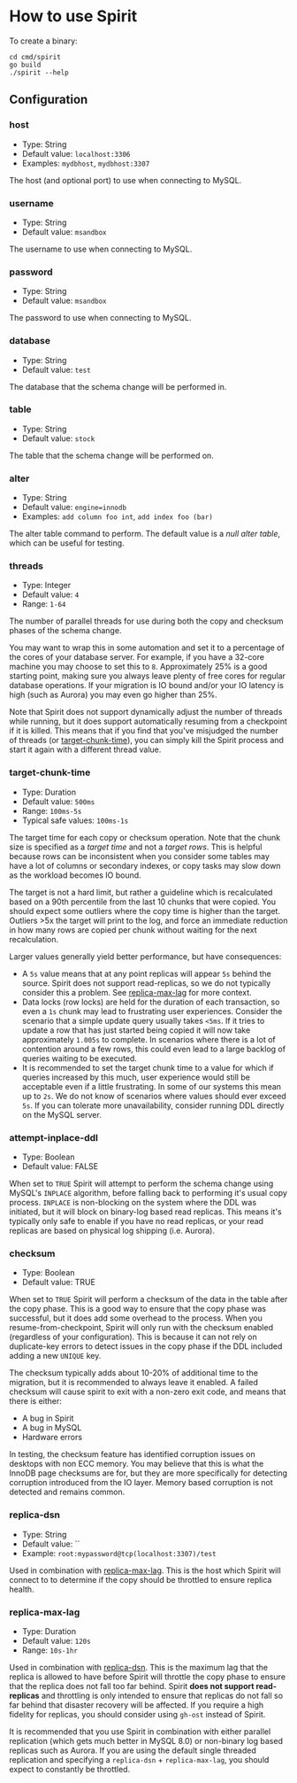 # How to use Spirit

To create a binary:

```
cd cmd/spirit
go build
./spirit --help
```

## Configuration

### host

- Type: String
- Default value: `localhost:3306`
- Examples: `mydbhost`, `mydbhost:3307`

The host (and optional port) to use when connecting to MySQL.

### username

- Type: String
- Default value: `msandbox`

The username to use when connecting to MySQL.

### password

- Type: String
- Default value: `msandbox`

The password to use when connecting to MySQL.

### database

- Type: String
- Default value: `test`

The database that the schema change will be performed in.

### table

- Type: String
- Default value: `stock`

The table that the schema change will be performed on.

### alter

- Type: String
- Default value: `engine=innodb`
- Examples: `add column foo int`, `add index foo (bar)`

The alter table command to perform. The default value is a _null alter table_, which can be useful for testing.

### threads

- Type: Integer
- Default value: `4`
- Range: `1-64`

The number of parallel threads for use during both the copy and checksum phases of the schema change.

You may want to wrap this in some automation and set it to a percentage of the cores of your database server. For example, if you have a 32-core machine you may choose to set this to `8`. Approximately 25% is a good starting point, making sure you always leave plenty of free cores for regular database operations. If your migration is IO bound and/or your IO latency is high (such as Aurora) you may even go higher than 25%.

Note that Spirit does not support dynamically adjust the number of threads while running, but it does support automatically resuming from a checkpoint if it is killed. This means that if you find that you've misjudged the number of threads (or [target-chunk-time](#target-chunk-time)), you can simply kill the Spirit process and start it again with a different thread value.

### target-chunk-time

- Type: Duration
- Default value: `500ms`
- Range: `100ms-5s`
- Typical safe values: `100ms-1s`

The target time for each copy or checksum operation. Note that the chunk size is specified as a _target time_ and not a _target rows_. This is helpful because rows can be inconsistent when you consider some tables may have a lot of columns or secondary indexes, or copy tasks may slow down as the workload becomes IO bound.

The target is not a hard limit, but rather a guideline which is recalculated based on a 90th percentile from the last 10 chunks that were copied. You should expect some outliers where the copy time is higher than the target. Outliers >5x the target will print to the log, and force an immediate reduction in how many rows are copied per chunk without waiting for the next recalculation.

Larger values generally yield better performance, but have consequences:
- A `5s` value means that at any point replicas will appear `5s` behind the source. Spirit does not support read-replicas, so we do not typically consider this a problem. See [replica-max-lag](#replica-max-lag) for more context.
- Data locks (row locks) are held for the duration of each transaction, so even a `1s` chunk may lead to frustrating user experiences. Consider the scenario that a simple update query usually takes `<5ms`. If it tries to update a row that has just started being copied it will now take approximately `1.005s` to complete. In scenarios where there is a lot of contention around a few rows, this could even lead to a large backlog of queries waiting to be executed.
- It is recommended to set the target chunk time to a value for which if queries increased by this much, user experience would still be acceptable even if a little frustrating. In some of our systems this mean up to `2s`. We do not know of scenarios where values should ever exceed `5s`. If you can tolerate more unavailability, consider running DDL directly on the MySQL server.

### attempt-inplace-ddl

- Type: Boolean
- Default value: FALSE

When set to `TRUE` Spirit will attempt to perform the schema change using MySQL's `INPLACE` algorithm, before falling back to performing it's usual copy process. `INPLACE` is non-blocking on the system where the DDL was initiated, but it will block on binary-log based read replicas. This means it's typically only safe to enable if you have no read replicas, or your read replicas are based on physical log shipping (i.e. Aurora).

### checksum

- Type: Boolean
- Default value: TRUE

When set to `TRUE` Spirit will perform a checksum of the data in the table after the copy phase. This is a good way to ensure that the copy phase was successful, but it does add some overhead to the process. When you resume-from-checkpoint, Spirit will only run with the checksum enabled (regardless of your configuration). This is because it can not rely on duplicate-key errors to detect issues in the copy phase if the DDL included adding a new `UNIQUE` key.

The checksum typically adds about 10-20% of additional time to the migration, but it is recommended to always leave it enabled. A failed checksum will cause spirit to exit with a non-zero exit code, and means that there is either:
- A bug in Spirit
- A bug in MySQL
- Hardware errors

In testing, the checksum feature has identified corruption issues on desktops with non ECC memory. You may believe that this is what the InnoDB page checksums are for, but they are more specifically for detecting corruption introduced from the IO layer. Memory based corruption is not detected and remains common.

### replica-dsn

- Type: String
- Default value: ``
- Example: `root:mypassword@tcp(localhost:3307)/test`

Used in combination with [replica-max-lag](#replica-max-lag). This is the host which Spirit will connect to to determine if the copy should be throttled to ensure replica health.

### replica-max-lag

- Type: Duration
- Default value: `120s`
- Range: `10s-1hr`

Used in combination with [replica-dsn](#replica-dsn). This is the maximum lag that the replica is allowed to have before Spirit will throttle the copy phase to ensure that the replica does not fall too far behind. Spirit **does not support read-replicas** and throttling is only intended to ensure that replicas do not fall so far behind that disaster recovery will be affected. If you require a high fidelity for replicas, you should consider using `gh-ost` instead of Spirit.

It is recommended that you use Spirit in combination with either parallel replication (which gets much better in MySQL 8.0) or non-binary log based replicas such as Aurora. If you are using the default single threaded replication and specifying a `replica-dsn` + `replica-max-lag`, you should expect to constantly be throttled.


